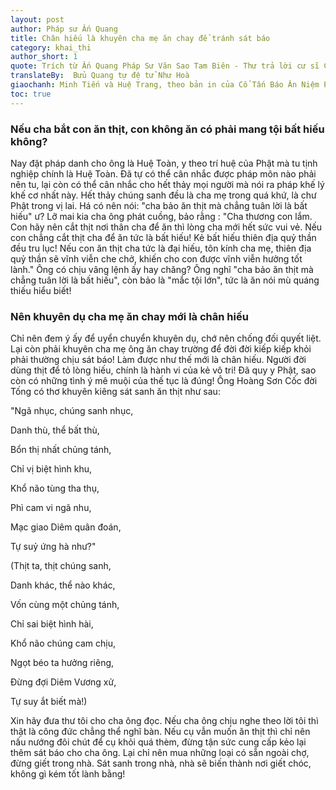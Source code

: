 ```yaml
---
layout: post
author: Pháp sư Ấn Quang
title: Chân hiếu là khuyên cha mẹ ăn chay để tránh sát báo
category: khai_thi
author_short: 1
quote: Trích từ Ấn Quang Pháp Sư Văn Sao Tam Biên - Thư trả lời cư sĩ Chương Dĩ Thuyên(thư thứ nhất)
translateBy:  Bửu Quang tự đệ tử Như Hoà
giaochanh: Minh Tiến và Huệ Trang, theo bản in của Cổ Tấn Báo Ân Niệm Phật Đường, năm 2002.
toc: true
---
```


### Nếu cha bắt con ăn thịt, con không ăn có phải mang tội bất hiếu không?

Nay đặt pháp danh cho ông là Huệ Toàn, y theo trí huệ của Phật mà tu tịnh nghiệp chính là Huệ Toàn.
Đã tự có thể cân nhắc được pháp môn nào phải nên tu, lại còn có thể cân nhắc cho hết thảy mọi người mà nói 
ra pháp khế lý khế cơ nhất này. Hết thảy chúng sanh đều là cha mẹ trong quá khứ, là chư Phật trong 
vị lai. Há có nên nói: "cha bảo ăn thịt mà chẳng tuân lời là bất hiếu" ư? Lỡ mai kia cha ông phát 
cuồng, bảo rằng : "Cha thương con lắm. Con hãy nên cắt thịt nơi thân cha để ăn thì lòng cha mới 
hết sức vui vẻ. Nếu con chẳng cắt thịt cha để ăn tức là bất hiếu! Kẻ bất hiếu thiên địa quỷ thần 
đều tru lục! Nếu con ăn thịt cha tức là đại hiếu, tôn kính cha mẹ, thiên địa quỷ thần sẽ vĩnh viễn 
che chở, khiến cho con được vĩnh viễn hưởng tốt lành." Ông có chịu vâng lệnh ấy hay chăng? Ông nghĩ "cha 
bảo ăn thịt mà chẳng tuân lời là bất hiếu", còn bảo là "mắc tội lớn", tức là ăn nói mù quáng thiếu 
hiểu biết!

### Nên khuyên dụ cha mẹ ăn chay mới là chân hiếu

Chỉ nên đem ý ấy để uyển chuyển khuyên dụ, chớ nên chống đối quyết liệt. Lại còn phải khuyên cha mẹ ông 
ăn chay trường để đời đời kiếp kiếp khỏi phải thường chịu sát báo! Làm được như thế mới là chân hiếu. 
Người đời dùng thịt để tỏ lòng hiếu, chính là hành vi của kẻ vô tri! Đã quy y Phật, sao còn có những tình 
ý mê muội của thế tục là đúng! Ông Hoàng Sơn Cốc đời Tống có thơ khuyên kiêng sát sanh ăn thịt như sau: 

"Ngã nhục, chúng sanh nhục, 

Danh thù, thể bất thù,

Bổn thị nhất chủng tánh,

Chỉ vị biệt hình khu,

Khổ não tùng tha thụ,

Phì cam vi ngã nhu,

Mạc giao Diêm quân đoán,

Tự suỷ ứng hà như?"

(Thịt ta, thịt chúng sanh,

Danh khác, thể nào khác,

Vốn cùng một chủng tánh,

Chỉ sai biệt hình hài,

Khổ não chúng cam chịu,

Ngọt béo ta hưởng riêng,

Đừng đợi Diêm Vương xử,

Tự suy ắt biết mà!)

Xin hãy đưa thư tôi cho cha ông đọc. Nếu cha ông chịu nghe theo lời tôi thì thật là công đức chẳng 
thể nghĩ bàn. Nếu cụ vẫn muốn ăn thịt thì chỉ nên nấu nướng đôi chút để cụ khỏi quá thèm, đừng tận sức 
cung cấp kẻo lại thêm sát báo cho cha ông. Lại chỉ nên mua những loại có sẵn ngoài chợ, đừng giết trong nhà. 
Sát sanh trong nhà, nhà sẽ biến thành nơi giết chóc, không gì kém tốt lành bằng!

